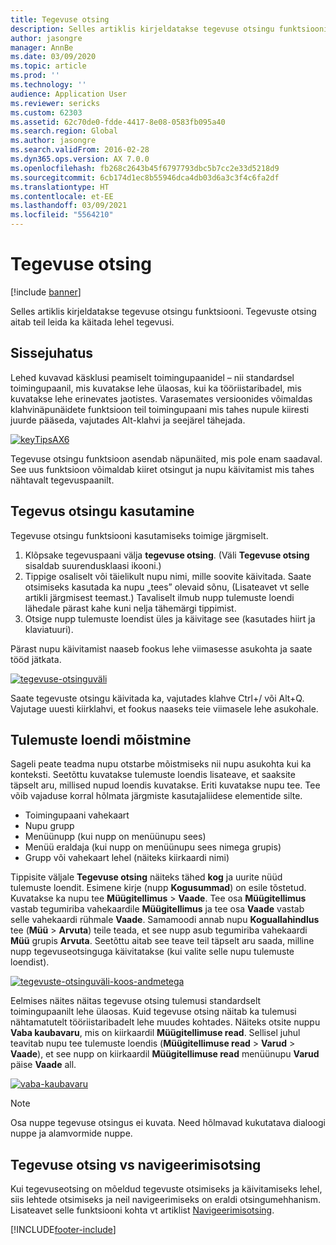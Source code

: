 ```yaml
---
title: Tegevuse otsing
description: Selles artiklis kirjeldatakse tegevuse otsingu funktsiooni. Tegevuste otsing aitab teil leida ka käitada lehel tegevusi.
author: jasongre
manager: AnnBe
ms.date: 03/09/2020
ms.topic: article
ms.prod: ''
ms.technology: ''
audience: Application User
ms.reviewer: sericks
ms.custom: 62303
ms.assetid: 62c70de0-fdde-4417-8e08-0583fb095a40
ms.search.region: Global
ms.author: jasongre
ms.search.validFrom: 2016-02-28
ms.dyn365.ops.version: AX 7.0.0
ms.openlocfilehash: fb268c2643b45f6797793dbc5b7cc2e33d5218d9
ms.sourcegitcommit: 6cb174d1ec8b55946dca4db03d6a3c3f4c6fa2df
ms.translationtype: HT
ms.contentlocale: et-EE
ms.lasthandoff: 03/09/2021
ms.locfileid: "5564210"
---
```

# <a name="action-search"></a>Tegevuse otsing

[!include [banner](../includes/banner.md)]

Selles artiklis kirjeldatakse tegevuse otsingu funktsiooni. Tegevuste otsing aitab teil leida ka käitada lehel tegevusi.

## <a name="introduction"></a>Sissejuhatus

Lehed kuvavad käsklusi peamiselt toimingupaanidel – nii standardsel toimingupaanil, mis kuvatakse lehe ülaosas, kui ka tööriistaribadel, mis kuvatakse lehe erinevates jaotistes. Varasemates versioonides võimaldas klahvinäpunäidete funktsioon teil toimingupaani mis tahes nupule kiiresti juurde pääseda, vajutades Alt-klahvi ja seejärel tähejada.

[![keyTipsAX6](./media/keytipsax6.png)](./media/keytipsax6.png)

Tegevuse otsingu funktsioon asendab näpunäited, mis pole enam saadaval. See uus funktsioon võimaldab kiiret otsingut ja nupu käivitamist mis tahes nähtavalt tegevuspaanilt.

## <a name="using-action-search"></a>Tegevus otsingu kasutamine

Tegevuse otsingu funktsiooni kasutamiseks toimige järgmiselt.

1. Klõpsake tegevuspaani välja **tegevuse otsing**. (Väli **Tegevuse otsing** sisaldab suurendusklaasi ikooni.)
2. Tippige osaliselt või täielikult nupu nimi, mille soovite käivitada. Saate otsimiseks kasutada ka nupu „tees” olevaid sõnu, (Lisateavet vt selle artikli järgmisest teemast.) Tavaliselt ilmub nupp tulemuste loendi lähedale pärast kahe kuni nelja tähemärgi tippimist.
3. Otsige nupp tulemuste loendist üles ja käivitage see (kasutades hiirt ja klaviatuuri).

Pärast nupu käivitamist naaseb fookus lehe viimasesse asukohta ja saate tööd jätkata.

[![tegevuse-otsinguväli](./media/action-search-field.png)](./media/action-search-field.png)

Saate tegevuste otsingu käivitada ka, vajutades klahve Ctrl+/ või Alt+Q. Vajutage uuesti kiirklahvi, et fookus naaseks teie viimasele lehe asukohale.

## <a name="understanding-the-results-list"></a>Tulemuste loendi mõistmine

Sageli peate teadma nupu otstarbe mõistmiseks nii nupu asukohta kui ka konteksti. Seetõttu kuvatakse tulemuste loendis lisateave, et saaksite täpselt aru, millised nupud loendis kuvatakse. Eriti kuvatakse nupu tee. Tee võib vajaduse korral hõlmata järgmiste kasutajaliidese elementide silte.

- Toimingupaani vahekaart
- Nupu grupp
- Menüünupp (kui nupp on menüünupu sees)
- Menüü eraldaja (kui nupp on menüünupu sees nimega grupis)
- Grupp või vahekaart lehel (näiteks kiirkaardi nimi)

Tippisite väljale **Tegevuse otsing** näiteks tähed **kog** ja uurite nüüd tulemuste loendit. Esimene kirje (nupp **Kogusummad**) on esile tõstetud. Kuvatakse ka nupu tee **Müügitellimus** &gt; **Vaade**. Tee osa **Müügitellimus** vastab tegumiriba vahekaardile **Müügitellimus** ja tee osa **Vaade** vastab selle vahekaardi rühmale **Vaade**. Samamoodi annab nupu **Koguallahindlus** tee (**Müü** &gt; **Arvuta**) teile teada, et see nupp asub tegumiriba vahekaardi **Müü** grupis **Arvuta**. Seetõttu aitab see teave teil täpselt aru saada, milline nupp tegevuseotsinguga käivitatakse (kui valite selle nupu tulemuste loendist).

[![tegevuste-otsinguväli-koos-andmetega](./media/action-search-field-with-data.png)](./media/action-search-field-with-data.png)

Eelmises näites näitas tegevuse otsing tulemusi standardselt toimingupaanilt lehe ülaosas. Kuid tegevuse otsing näitab ka tulemusi nähtamatutelt tööriistaribadelt lehe muudes kohtades. Näiteks otsite nuppu **Vaba kaubavaru**, mis on kiirkaardil **Müügitellimuse read**. Sellisel juhul teavitab nupu tee tulemuste loendis (**Müügitellimuse read** &gt; **Varud** &gt; **Vaade**), et see nupp on kiirkaardil **Müügitellimuse read** menüünupu **Varud** päise **Vaade** all.

[![vaba-kaubavaru](./media/on-hand-inventory.png)](./media/on-hand-inventory.png)

> [!NOTE]
> Osa nuppe tegevuse otsingus ei kuvata. Need hõlmavad kukutatava dialoogi nuppe ja alamvormide nuppe. 

## <a name="action-search-vs-navigation-search"></a>Tegevuse otsing vs navigeerimisotsing

Kui tegevuseotsing on mõeldud tegevuste otsimiseks ja käivitamiseks lehel, siis lehtede otsimiseks ja neil navigeerimiseks on eraldi otsingumehhanism. Lisateavet selle funktsiooni kohta vt artiklist [Navigeerimisotsing](navigation-search.md).


[!INCLUDE[footer-include](../../../includes/footer-banner.md)]
